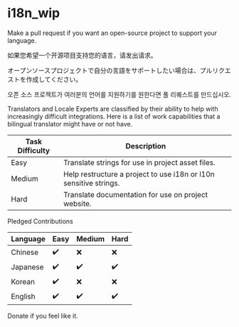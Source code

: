 # i18n_wip
Make a pull request if you want an open-source project to support your language.

如果您希望一个开源项目支持您的语言，请发出请求。

オープンソースプロジェクトで自分の言語をサポートしたい場合は、プルリクエストを作成してください。

오픈 소스 프로젝트가 여러분의 언어를 지원하기를 원한다면 풀 리퀘스트를 만드십시오.

Translators and Locale Experts are classified by their ability to help with increasingly difficult integrations. 
Here is a list of work capabilities that a bilingual translator might have or not have.

| Task Difficulty | Description                                                               |
| --------------- | ------------------------------------------------------------------------- |
| Easy            | Translate strings for use in project asset files.                         |
| Medium          | Help restructure a project to use i18n or l10n sensitive strings.         |
| Hard            | Translate documentation for use on project website.                       |

Pledged Contributions

| Language        | Easy               | Medium             | Hard               |
| --------------- | ------------------ | ------------------ | ------------------ |
| Chinese         | :heavy_check_mark: | :x:                | :x:                |
| Japanese        | :heavy_check_mark: | :heavy_check_mark: | :heavy_check_mark: |
| Korean          | :heavy_check_mark: | :x:                | :x:                |
| English         | :heavy_check_mark: | :heavy_check_mark: | :heavy_check_mark: |

Donate if you feel like it.
